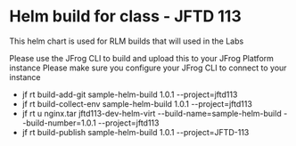 # Helm build for class - JFTD 113

This helm chart is used for RLM builds that will used in the Labs

Please use the JFrog CLI to build and upload this to your JFrog Platform instance
Please make sure you configure your JFrog CLI to connect to your instance

- jf rt build-add-git sample-helm-build 1.0.1 --project=jftd113
- jf rt build-collect-env sample-helm-build 1.0.1 --project=jftd113
- jf rt u nginx.tar jftd113-dev-helm-virt --build-name=sample-helm-build  --build-number=1.0.1 --project=jftd113
- jf rt build-publish sample-helm-build 1.0.1 --project=JFTD-113
